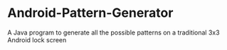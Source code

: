 # Android-Pattern-Generator
A Java program to generate all the possible patterns on a traditional 3x3 Android lock screen
